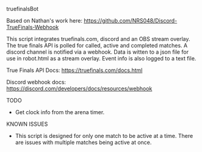 truefinalsBot

Based on Nathan's work here: https://github.com/NRS048/Discord-TrueFinals-Webhook

This script integrates truefinals.com, discord and an OBS stream overlay.
The true finals API is polled for called, active and completed matches.
A discord channel is notified via a webhook.
Data is witten to a json file for use in robot.html as a stream overlay.
Event info is also logged to a text file.

True Finals API Docs: https://truefinals.com/docs.html

Discord webhook docs: https://discord.com/developers/docs/resources/webhook

TODO
- Get clock info from the arena timer.

KNOWN ISSUES
- This script is designed for only one match to be active at a time. There are issues with multiple matches being active at once.
